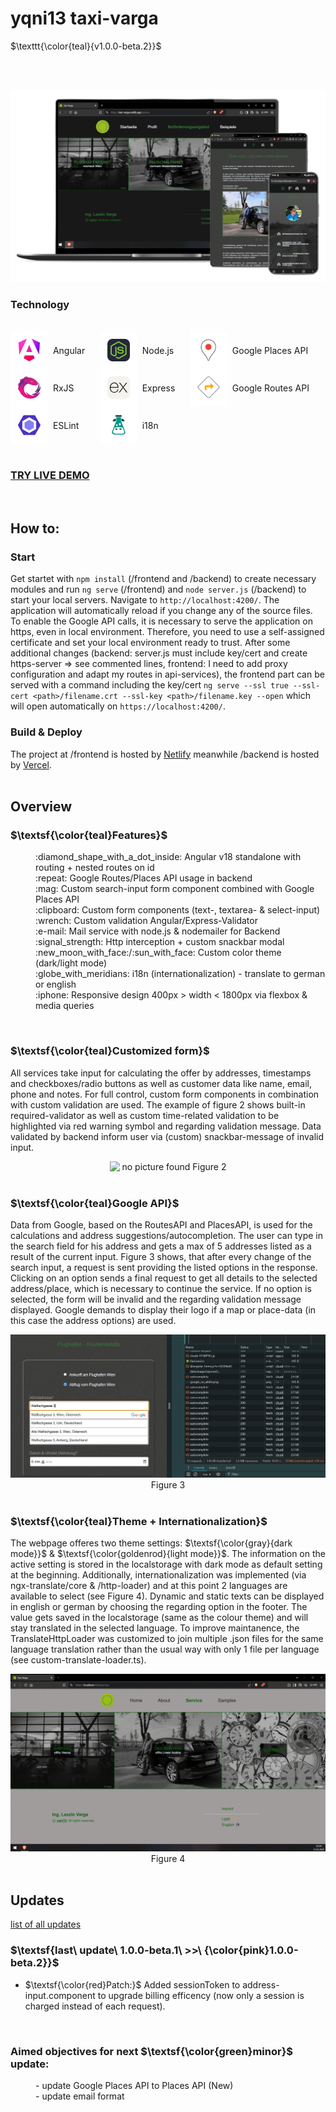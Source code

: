 # yqni13 taxi-varga
$\texttt{\color{teal}{v1.0.0-beta.2}}$


<br><br>

<div>
    <img src="frontend/public/assets/docs/responsive_overview.png" alt="no responsive design at the moment">
</div>

### Technology

<br>
<div style="display:flex; flex-direction:row;">    
    <div style="display:flex;flex-direction:column">
        <div style="display:flex; align-items:center"><img src="frontend/public/assets/docs/icons/angular.png" alt="Angular">&nbsp;&nbsp;Angular</div>
        <div style="display:flex; align-items: center"><img src="frontend/public/assets/docs/icons/rxjs.png" alt="RxJS">&nbsp;&nbsp;RxJS</div>
        <div style="display:flex; align-items:center"><img src="frontend/public/assets/docs/icons/eslint.png" alt="ESLint">&nbsp;&nbsp;ESLint</div>
    </div>
    <div style="display:flex;flex-direction:column">
        &nbsp;&nbsp;&nbsp;&nbsp;&nbsp;&nbsp;<br>
        &nbsp;&nbsp;&nbsp;&nbsp;&nbsp;&nbsp;<br>
        &nbsp;&nbsp;&nbsp;&nbsp;&nbsp;&nbsp;<br>
        &nbsp;&nbsp;&nbsp;&nbsp;&nbsp;&nbsp;<br>
        &nbsp;&nbsp;&nbsp;&nbsp;&nbsp;&nbsp;<br>
        &nbsp;&nbsp;&nbsp;&nbsp;&nbsp;&nbsp;<br>
        &nbsp;&nbsp;&nbsp;&nbsp;&nbsp;&nbsp;<br>
        &nbsp;&nbsp;&nbsp;&nbsp;&nbsp;&nbsp;
    </div>
    <div style="display:flex;flex-direction:column">
        <div style="display:flex; align-items:center"><img src="frontend/public/assets/docs/icons/nodejs.png" alt="Node.js">&nbsp;&nbsp;Node.js</div>
        <div style="display:flex; align-items: center"><img src="frontend/public/assets/docs/icons/express.png" alt="Express">&nbsp;&nbsp;Express</div>
        <div style="display:flex; align-items:center"><img src="frontend/public/assets/docs/icons/i18n.png" alt="i18n">&nbsp;&nbsp;i18n</div>
    </div>
    <div style="display:flex;flex-direction:column">
        &nbsp;&nbsp;&nbsp;&nbsp;&nbsp;&nbsp;<br>
        &nbsp;&nbsp;&nbsp;&nbsp;&nbsp;&nbsp;<br>
        &nbsp;&nbsp;&nbsp;&nbsp;&nbsp;&nbsp;<br>
        &nbsp;&nbsp;&nbsp;&nbsp;&nbsp;&nbsp;<br>
        &nbsp;&nbsp;&nbsp;&nbsp;&nbsp;&nbsp;<br>
        &nbsp;&nbsp;&nbsp;&nbsp;&nbsp;&nbsp;<br>
        &nbsp;&nbsp;&nbsp;&nbsp;&nbsp;&nbsp;<br>
        &nbsp;&nbsp;&nbsp;&nbsp;&nbsp;&nbsp;
    </div>
    <div style="display:flex;flex-direction:column">
        <div style="display:flex; align-items:center"><img src="frontend/public/assets/docs/icons/places.png" alt="GoolgePlacesAPI">&nbsp;&nbsp;Google Places API</div>
        <div style="display:flex; align-items:center"><img src="frontend/public/assets/docs/icons/routes.png" alt="GoogleRoutesAPI">&nbsp;&nbsp;Google Routes API</div>
    </div>
</div>

<br>

### <a href="https://taxi-varga.netlify.app/">TRY LIVE DEMO</a>

<br>

## How to:

### Start

Get startet with `npm install` (/frontend and /backend) to create necessary modules and run `ng serve` (/frontend) and `node server.js` (/backend) to start your local servers. Navigate to `http://localhost:4200/`. The application will automatically reload if you change any of the source files. To enable the Google API calls, it is necessary to serve the application on https, even in local environment. Therefore, you need to use a self-assigned certificate and set your local environment ready to trust. After some additional changes (backend: server.js must include key/cert and create https-server => see commented lines, frontend: I need to add proxy configuration and adapt my routes in api-services), the frontend part can be served with a command including the key/cert `ng serve --ssl true --ssl-cert <path>/filename.crt --ssl-key <path>/filename.key --open` which will open automatically on `https://localhost:4200/`.
<br>

### Build & Deploy
The project at /frontend is hosted by <a href="https://app.netlify.com/">Netlify</a> meanwhile /backend is hosted by <a href="https://vercel.com/">Vercel</a>.
<br>
<br>

## Overview

### $\textsf{\color{teal}Features}$

<dl>
    <dd>:diamond_shape_with_a_dot_inside: Angular v18 standalone with routing + nested routes on id</dd>
    <dd>:repeat: Google Routes/Places API usage in backend</dd>
    <dd>:mag: Custom search-input form component combined with Google Places API</dd>
    <dd>:clipboard: Custom form components (text-, textarea- & select-input)</dd>
    <dd>:wrench: Custom validation Angular/Express-Validator</dd>
    <dd>:e-mail: Mail service with node.js & nodemailer for Backend</dd>
    <dd>:signal_strength: Http interception + custom snackbar modal</dd>
    <dd>:new_moon_with_face:/:sun_with_face: Custom color theme (dark/light mode)</dd>
    <dd>:globe_with_meridians: i18n (internationalization) - translate to german or english</dd>
    <dd>:iphone: Responsive design 400px > width < 1800px via flexbox & media queries</dd>
</dl>

<br>

### $\textsf{\color{teal}Customized form}$

All services take input for calculating the offer by addresses, timestamps and checkboxes/radio buttons as well as customer data like name, email, phone and notes. For full control, custom form components in combination with custom validation are used. The example of figure 2 shows built-in required-validator as well as custom time-related validation to be highlighted via red warning symbol and regarding validation message. Data validated by backend inform user via (custom) snackbar-message of invalid input.

<div align="center">
    <img src="frontend/public/assets/docs/custom_forms_validation.png" alt="&nbsp;no picture found">
    Figure 2
</div>

<br>

### $\textsf{\color{teal}Google API}$

Data from Google, based on the RoutesAPI and PlacesAPI, is used for the calculations and address suggestions/autocompletion. The user can type in the search field for his address and gets a max of 5 addresses listed as a result of the current input. Figure 3 shows, that after every change of the search input, a request is sent providing the listed options in the response. Clicking on an option sends a final request to get all details to the selected address/place, which is necessary to continue the service. If no option is selected, the form will be invalid and the regarding validation message displayed. Google demands to display their logo if a map or place-data (in this case the address options) are used.

<div align="center">
    <img src="frontend/public/assets/docs/google_autocomplete.png" alt="&nbsp;no picture found">
    Figure 3
</div>

<br>

### $\textsf{\color{teal}Theme + Internationalization}$

The webpage offeres two theme settings: $\textsf{\color{gray}{dark mode}}$ & $\textsf{\color{goldenrod}{light mode}}$. The information on the active setting is stored in the localstorage with dark mode as default setting at the beginning. Additionally, internationalization was implemented (via ngx-translate/core & /http-loader) and at this point 2 languages are available to select (see Figure 4). Dynamic and static texts can be displayed in english or german by choosing the regarding option in the footer. The value gets saved in the localstorage (same as the colour theme) and will stay translated in the selected language. To improve maintanence, the TranslateHttpLoader was customized to join multiple .json files for the same language translation rather than the usual way with only 1 file per language (see custom-translate-loader.ts). 

<div align="center">
    <img src="frontend/public/assets/docs/theme_i18n.gif" alt="&nbsp;no picture found">
    Figure 4
</div>

<br>

## Updates
[list of all updates](update_protocol.md)

### $\textsf{last\ update\ 1.0.0-beta.1\ >>\ {\color{pink}1.0.0-beta.2}}$

- $\textsf{\color{red}Patch:}$ Added sessionToken to address-input.component to upgrade billing efficency (now only a session is charged instead of each request).

<br>

### Aimed objectives for next $\textsf{\color{green}minor}$ update:
<dl>
    <dd>- update Google Places API to Places API (New)</dd>
    <dd>- update email format</dd>
</dl>